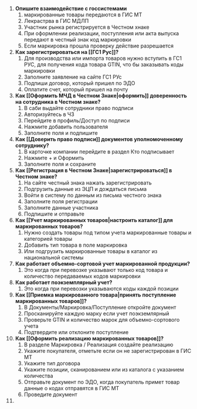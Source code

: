 1. **Опишите взаимодействие с госсистемами**
	1. маркированные товары передаются в ГИС МТ
	2. Лекрастрва в ГИС МДЛП
	3. Участник рынка регистрируется в Честном хнаке
	4. При оформлении реализации, поступления или акта выпуска передают в честный знак код маркировки
	5. Если маркировка прошла проверку действие разрешается
2. **Как зарегистрироваться на [[ГС1 Рус]]?**
	1. Для производства или импорта товаров нужно вступить в ГС1 РУС, для получения кода товара GTIN, что бы заказывать коды маркировки
	2. Заполните заявление на сайте ГС1 РУс
	3. Подпиши договор, который пришел по ЭДО
	4. Оплатите счет, который пришел на почту
3. **Как [[Оформить МЧД в Честном Знаке|оформить]] доверенность на сотрудника в Честном знаке?**
	1. В саби выдайте сотрудники право подписи
	2. Авторизуйтесь в ЧЗ
	3. Перейдите в профиль/Доступ по подписи
	4. Нажмите добавить пользователя
	5. Заполните поля и подпишите
4. **Как [[Доверить право подписи]] документов уполномоченному сотруднику?**
	1. В карточке компании перейдите в раздел Кто подписывает
	2. Нажмите + и Оформить
	3. Заполните поля и сохраните
5. **Как [[Регистрация в Честном Знаке|зарегистрироваться]] в Честном знаке?**
	1. На сайте честный знака нажать зарегистрировать
	2. Подгрузить данные из ЭЦП и дождаться письма
	3. Войти в систему по данным из письма честного знака
	4. Заполните поля регистрации
	5. Заполните данные участника
	6. Подпишите и отправьте
6. **Как [[Учет маркированных товаров|настроить каталог]] для маркированных товаров?**
	1. Нужно создать товары под типом учета маркированные товары и категорией товары
	2. Добавить тип товара в поле маркировка
	3. Или подгрузить маркированные товары в каталог из национальной системы
7. **Как работает объемно-сортовой учет маркированной продукции?**
	1. Это когда при перевозке указывают только код товара и количество передаваемых кодов маркировки
8. **Как работает поэкземплярный учет?**
	1. Это когда при перевозки указываются коды каждой позиции
9. **Как [[Приемка маркированного товара|принять поступление маркированных товаров]]?**
	1. В Документы/Маркировка/Поступление откройте документ
	2. Просканируйте каждую марку если учет поэкземлярный
	3. Проверьте GTIN и количество марок для объемно-сортового учета
	4. Подтвердите или отклоните поступление
10. **Как [[Оформить реализацию маркированных товаров]]?**
	1. В разделе Маркировка / Реализация создайте реализацию
	2. Укажите покупателя, отметьте если он не зарегистрирован в ГИС МТ
	3. Укажите тип договора
	4. Укажите позиции, сканированием или из каталога с указанием количества
	5. Отправьте документ по ЭДО, когда покупатель примет товар данные о кодах отправятся в ГИС МТ
	6. Проведите документ
11. 